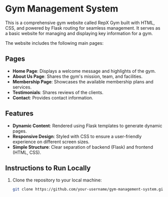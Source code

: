 # Gym Management System

This is a comprehensive gym website called RepX Gym built with HTML, CSS, and powered by Flask routing for seamless management. It serves as a basic website for managing and displaying key information for a gym. 

The website includes the following main pages:

## Pages

- **Home Page**: Displays a welcome message and highlights of the gym.
- **About Us Page**: Shares the gym's mission, team, and facilities.
- **Membership Page**: Showcases the available membership plans and services.
- **Testimonials**: Shares reviews of the clients.
- **Contact**: Provides contact information.

## Features

- **Dynamic Content**: Rendered using Flask templates to generate dynamic pages.
- **Responsive Design**: Styled with CSS to ensure a user-friendly experience on different screen sizes.
- **Simple Structure**: Clear separation of backend (Flask) and frontend (HTML, CSS).

## Instructions to Run Locally

1. Clone the repository to your local machine:
   ```bash
   git clone https://github.com/your-username/gym-management-system.git
